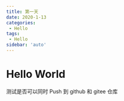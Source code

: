 ```yaml
---
title: 第一天
date: 2020-1-13
categories: 
 - Hello
tags:
 - Hello
sidebar: 'auto'
---
```


# Hello World

测试是否可以同时 Push 到 github 和 gitee 仓库
